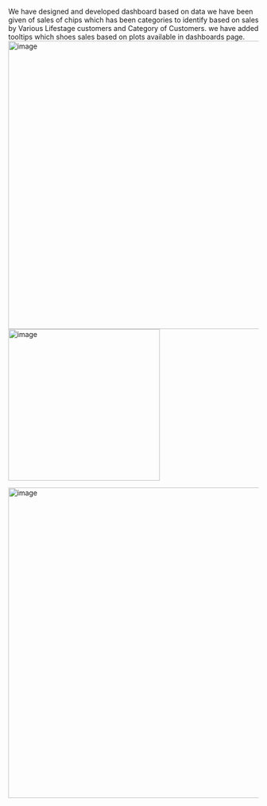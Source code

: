 We have designed and developed dashboard based on data we have been given of sales of chips which has been categories to identify based on sales by Various Lifestage customers and Category of Customers.
we have added tooltips which shoes sales based on plots available in dashboards page.
<img width="580" alt="image" src="https://github.com/user-attachments/assets/ea7aef17-7803-4012-96ba-11ba7ee75a60" />
<img width="305" alt="image" src="https://github.com/user-attachments/assets/1a09eef7-8a83-4c52-8b8c-b50907ef094c" />

<img width="625" alt="image" src="https://github.com/user-attachments/assets/bda38ef3-62f1-43aa-9934-c41f421f33d2" />
